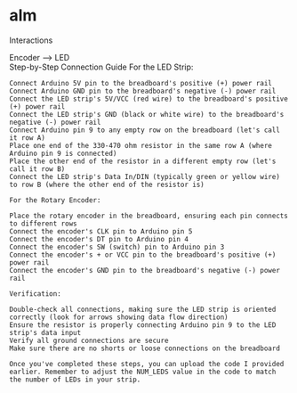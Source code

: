 # alm

Interactions

Encoder --> LED  
	Step-by-Step Connection Guide
	For the LED Strip:

	Connect Arduino 5V pin to the breadboard's positive (+) power rail
	Connect Arduino GND pin to the breadboard's negative (-) power rail
	Connect the LED strip's 5V/VCC (red wire) to the breadboard's positive (+) power rail
	Connect the LED strip's GND (black or white wire) to the breadboard's negative (-) power rail
	Connect Arduino pin 9 to any empty row on the breadboard (let's call it row A)
	Place one end of the 330-470 ohm resistor in the same row A (where Arduino pin 9 is connected)
	Place the other end of the resistor in a different empty row (let's call it row B)
	Connect the LED strip's Data In/DIN (typically green or yellow wire) to row B (where the other end of the resistor is)

	For the Rotary Encoder:

	Place the rotary encoder in the breadboard, ensuring each pin connects to different rows
	Connect the encoder's CLK pin to Arduino pin 5
	Connect the encoder's DT pin to Arduino pin 4
	Connect the encoder's SW (switch) pin to Arduino pin 3
	Connect the encoder's + or VCC pin to the breadboard's positive (+) power rail
	Connect the encoder's GND pin to the breadboard's negative (-) power rail

	Verification:

	Double-check all connections, making sure the LED strip is oriented correctly (look for arrows showing data flow direction)
	Ensure the resistor is properly connecting Arduino pin 9 to the LED strip's data input
	Verify all ground connections are secure
	Make sure there are no shorts or loose connections on the breadboard

	Once you've completed these steps, you can upload the code I provided earlier. Remember to adjust the NUM_LEDS value in the code to match the number of LEDs in your strip.
